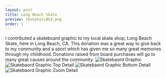 ```yaml
---
layout: post
title: Long Beach Skate
preview: lbskate/LBS4.png
order: 1
---
```

I contributed a skateboard graphic to my local skate shop, Long Beach Skate, here in Long Beach, CA. This donation was a great way to give back to my community and a sport which has given me so many great memories through my childhood. Donations raised from board purchases will go to many great causes around the community.
![Skatebaord Graphic](LBS1.png)
![Skatebaord Graphic Top Detail](LBS2.png)
![Skatebaord Graphic Bottom Detail](LBS3.png)
![Skatebaord Graphic Zoom Detail](LBS4.png)
